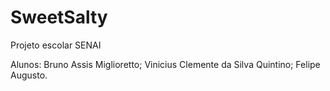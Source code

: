 # SweetSalty
Projeto escolar SENAI

Alunos: 
Bruno Assis Miglioretto;
Vinicius Clemente da Silva Quintino;
Felipe Augusto.

